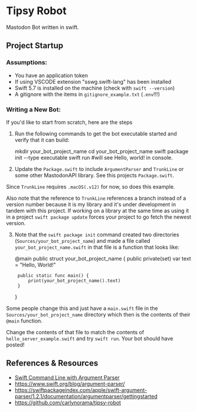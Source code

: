 # Tipsy Robot

Mastodon Bot written in swift. 


## Project Startup

### Assumptions: 
- You have an application token 
- If using VSCODE  extension "sswg.swift-lang" has been installed 
- Swift 5.7 is installed on the machine (check with `swift --version`)
- A gitignore with the items in `gitignore_example.txt` (`.env`!!!)

### Writing a New Bot: 

If you'd like to start from scratch, here are the steps

1) Run the following commands to get the bot executable started and verify that it can build:

    mkdir your_bot_project_name
    cd your_bot_project_name
    swift package init --type executable
    swift run                                   #will see Hello, world! in console. 

2) Update the `Package.swift` to include `ArgumentParser` and `TrunkLine` or some other MastodonAPI library. See this projects `Package.swift`. 

Since `TrunkLine` requires `.macOS(.v12)` for now, so does this example. 

Also note that the reference to `TrunkLine` references a branch instead of a version number because it is my library and it's under development in tandem with this project. If working on a library at the same time as using it in a project `swift package update` forces your project to go fetch the newest version. 

3) Note that the `swift package init` command created two directories (`Sources/your_bot_project_name`) and made a file called `your_bot_project_name.swift` in that file is a function that looks like:

    @main
    public struct your_bot_project_name {
        public private(set) var text = "Hello, World!"

        public static func main() {
            print(your_bot_project_name().text)
        }
    }

Some people change this and just have a `main.swift` file in the `Sources/your_bot_project_name` directory which then is the contents of their `@main` function. 

Change the contents of that file to match the contents of `hello_server_example.swift` and try `swift run`. Your bot should have posted! 


## References & Resources

- [Swift Command Line with Argument Parser](https://www.youtube.com/watch?v=pQt71tLmiac)
- https://www.swift.org/blog/argument-parser/
- https://swiftpackageindex.com/apple/swift-argument-parser/1.2.1/documentation/argumentparser/gettingstarted
- https://github.com/carlynorama/tipsy-robot
